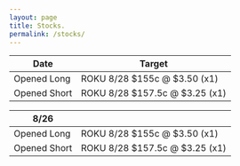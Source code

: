 ```yaml
---
layout: page
title: Stocks.
permalink: /stocks/
---
```


| Date | Target |
| --- | --- |
| Opened Long | ROKU 8/28 $155c @ $3.50 (x1) |
| Opened Short | ROKU 8/28 $157.5c @ $3.25 (x1) |

| 8/26 |  |
| --- | --- |
| Opened Long | ROKU 8/28 $155c @ $3.50 (x1) |
| Opened Short | ROKU 8/28 $157.5c @ $3.25 (x1) |
